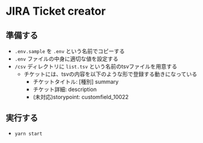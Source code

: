 # JIRA Ticket creator

## 準備する
- `.env.sample` を `.env` という名前でコピーする
- `.env` ファイルの中身に適切な値を設定する
- `/csv` ディレクトリに `list.tsv` という名前のtsvファイルを用意する
    - チケットには、tsvの内容を以下のような形で登録する動きになっている
        - チケットタイトル: [種別] summary
        - チケット詳細: description
        - (未対応)storypoint: customfield_10022

## 実行する
- `yarn start`
